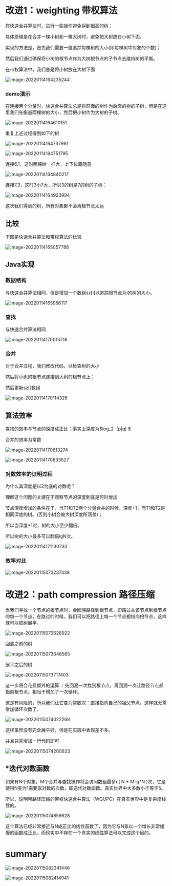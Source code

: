 # 改进1：weighting 带权算法

在快速合并算法时，进行一些操作避免得到很高的树；

具体原理是在合并一棵小树和一棵大树时，避免把大树放在小树下面。

实现的方法是，首先我们需要一直追踪每棵树的大小(即每棵树中对象的个数)；

然后我们通过确保将小树的根节点作为大树根节点的子节点去维持树的平衡。

在带权算法中，我们总是将小树放在大树下面

![image-20220114164235244](https://gitee.com/joy_thestraydog/typora/raw/master/img/image-20220114164235244.png)

### demo演示

在连接两个分量时，快速合并算法总是将前面的树作为后面的树的子树，但是在这里我们先衡量两棵树的大小，然后把小树作为大树的子树。

![image-20220114164610151](https://gitee.com/joy_thestraydog/typora/raw/master/img/image-20220114164610151.png)

重复上述过程得到如下的树

![image-20220114164737961](https://gitee.com/joy_thestraydog/typora/raw/master/img/image-20220114164737961.png)

![image-20220114164751795](https://gitee.com/joy_thestraydog/typora/raw/master/img/image-20220114164751795.png)

连接6,1，这时两棵树一样大，上下位置随意

![image-20220114164840217](https://gitee.com/joy_thestraydog/typora/raw/master/img/image-20220114164840217.png)

连接7,3，这时3小7大，所以3的树是7的树的子树：

![image-20220114164923994](https://gitee.com/joy_thestraydog/typora/raw/master/img/image-20220114164923994.png)

这次我们得到的树，所有对象都不会离根节点太远

## 比较

下图是快速合并算法和带权算法的比较

![image-20220114165057786](https://gitee.com/joy_thestraydog/typora/raw/master/img/image-20220114165057786.png)

## Java实现

### 数据结构

与快速合并算法相同，但是增加一个数组sz[i]以追踪根节点为i的树的大小。

![image-20220114165956117](https://gitee.com/joy_thestraydog/typora/raw/master/img/image-20220114165956117.png)

### 查找

与快速合并算法相同

![image-20220114170013718](https://gitee.com/joy_thestraydog/typora/raw/master/img/image-20220114170013718.png)

### 合并

对于合并过程，我们修改代码，以检查树的大小

然后将小树的根节点连接到大树的根节点上；

然后更新sz[]数组

![image-20220114170114326](https://gitee.com/joy_thestraydog/typora/raw/master/img/image-20220114170114326.png)

## 算法效率

查找的效率与节点的深度成正比：事实上深度为$log_2（p|q) $

合并的效率为常数

![image-20220114170613274](https://gitee.com/joy_thestraydog/typora/raw/master/img/image-20220114170613274.png)

![image-20220114170633527](https://gitee.com/joy_thestraydog/typora/raw/master/img/image-20220114170633527.png)

### 对数效率的证明过程

为什么其深度是以2为底的对数呢？

理解这个问题的关键在于观察节点的深度到底是何时增加

节点深度增加的条件在于，当T1和T2两个分量合并的时候，深度+1，而T1和T2是相同深度的树。(否则小树会被大树深度所涵盖)；

所以当深度+1时，树的大小至少翻倍。

所以树的大小最多可以翻倍lgN次。 

![image-20220114171130733](https://gitee.com/joy_thestraydog/typora/raw/master/img/image-20220114171130733.png)

### 效率对比

![image-20220115073237439](https://gitee.com/joy_thestraydog/typora/raw/master/img/image-20220115073237439.png)

# 改进2：path compression 路径压缩

当我们寻找一个节点的根节点时，会回溯路径到根节点，即路过从该节点到根节点的每一个节点，在路过的时候，我们可以把路径上每一个节点都指向根节点，这样就可以把树展平。

![image-20220115073626922](https://gitee.com/joy_thestraydog/typora/raw/master/img/image-20220115073626922.png)

回溯之前的树

![image-20220115073648565](https://gitee.com/joy_thestraydog/typora/raw/master/img/image-20220115073648565.png)

展平之后的树

![image-20220115073717403](https://gitee.com/joy_thestraydog/typora/raw/master/img/image-20220115073717403.png)

这一步将会花费额外的运算 ：先回溯一次找到根节点，再回溯一次让路径节点都指向根节点。相当于增加了一次循环。

这是有风险的，所以我们让它变为常数次：直接指向自己的祖父节点。这样就无需增加循环次数了。

![image-20220115074022268](https://gitee.com/joy_thestraydog/typora/raw/master/img/image-20220115074022268.png)

这样虽然没有完全展平好，但是在实践中表现差不多。

并且只需增加一行代码即可

![image-20220115074200633](https://gitee.com/joy_thestraydog/typora/raw/master/img/image-20220115074200633.png)

## *迭代对数函数

如果有N个对象，M个合并与查找操作将会访问数组最多c( N + M lg*N )次，它是使得N变为1需要取对数的次数，即迭代对数函数。真实世界中大多数小于等于5。

所以，说明带路径压缩的带权快速合并算法（WQUPC）在真实世界中是复杂度线性的。

![image-20220115074856628](https://gitee.com/joy_thestraydog/typora/raw/master/img/image-20220115074856628.png)

这个算法已经非常接近与N成正比的线性函数了，因为它与N乘以一个增长非常缓慢的函数成正比。而现实中不存在一个真实的线性算法可以完成这个目的。

# summary

![image-20220115082341446](https://gitee.com/joy_thestraydog/typora/raw/master/img/image-20220115082341446.png)

![image-20220115082414941](https://gitee.com/joy_thestraydog/typora/raw/master/img/image-20220115082414941.png)